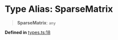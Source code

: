 # Type Alias: SparseMatrix

> **SparseMatrix**: `any`

**Defined in** [types.ts:18](https://github.com/transitive-bullshit/scikit-learn-ts/blob/d136d90c5cb653f22204ec450ae61706606a5b96/packages/sklearn/src/types.ts#L18)
